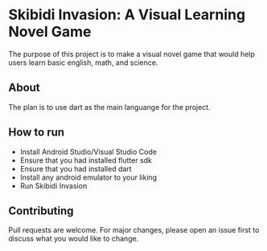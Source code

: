 # Skibidi Invasion: A Visual Learning Novel Game

The purpose of this project is to make a visual novel game that would help users learn basic
english, math, and science.

## About

The plan is to use dart as the main languange for the project.

## How to run

- Install Android Studio/Visual Studio Code
- Ensure that you had installed flutter sdk
- Ensure that you had installed dart
- Install any android emulator to your liking
- Run Skibidi Invasion

## Contributing 

Pull requests are welcome. For major changes, please open an issue first 
to discuss what you would like to change.
